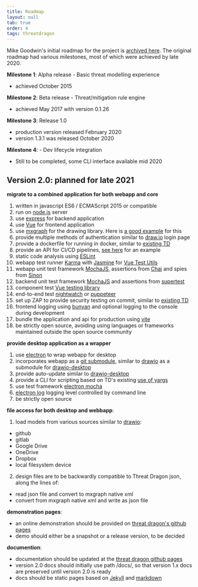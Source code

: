 ```yaml
---
title: Roadmap
layout: null
tab: true
order: 4
tags: threatdragon
---
```


Mike Goodwin's initial roadmap for the project is [archived here](https://github.com/OWASP/www-project-threat-dragon/wiki/Original-Roadmap).
The original roadmap had various milestones, most of which were achieved by late 2020.

**Milestone 1**: Alpha release - Basic threat modelling experience
* achieved October 2015

**Milestone 2**: Beta release - Threat/mitigation rule engine
* achieved May 2017 with version 0.1.26

**Milestone 3**: Release 1.0
* production version released February 2020
* version 1.3.1 was released October 2020

**Milestone 4**: - Dev lifecycle integration
* Still to be completed, some CLI interface available mid 2020

## Version 2.0: planned for late 2021
**migrate to a combined application for both webapp and core**
1. written in javascript ES6 / ECMAScript 2015 or compatible
1. run on [node.js](https://nodejs.org/en/) server
1. use [express](http://expressjs.com/en/starter/installing.html) for backend application
1. use [Vue](https://v3.vuejs.org/guide/introduction.html#what-is-vue-js) for frontend application
1. use [mxgraph](https://github.com/jsGraph/mxgraph) for the drawing library. Here is [a good example](https://github.com/lanniu/vue-mxgraph-example) for this
2. provide multiple methods of authentication similar to [draw.io](https://app.diagrams.net) login page
3. provide a dockerfile for running in docker, similar to [existing TD](https://github.com/OWASP/threat-dragon/blob/main/Dockerfile)
4. provide an API for CI/CD pipelines, [see here](https://github.com/bbachi/vuejs-nodejs-example/tree/master/api) for an example
5. static code analysis using [ESLint](https://eslint.org)
6. webapp test runner [Karma](http://karma-runner.github.io/6.3/intro/installation.html)
with [Jasmine](https://jasmine.github.io)
for [Vue Test Utils](https://vue-test-utils.vuejs.org/installation/#using-other-test-runners)
5. webapp unit test framework [MochaJS](https://mochajs.org), assertions from [Chai](http://chaijs.com/) and spies from [Sinon](http://sinonjs.org/)
6. backend unit test framework [MochaJS](https://mochajs.org) and assertions from [supertest](https://github.com/visionmedia/supertest#readme)
7. component test [Vue testing library](https://github.com/testing-library/vue-testing-library)
8. end-to-end test [nightwatch](https://github.com/nightwatchjs/nightwatch) or [puppeteer](https://github.com/puppeteer/puppeteer)
9. set up ZAP to provide security testing on commit, similar to [existing TD](https://github.com/OWASP/threat-dragon/blob/main/.github/workflows/zap_scan.yaml)
10. frontend logging using [bunyan](https://github.com/trentm/node-bunyan) and optional logging to the console during development 
11. bundle the application and api for production using [vite](https://vitejs.dev)
12. be strictly open source, avoiding using languages or frameworks maintained outside the open source community

**provide desktop application as a wrapper**
1. use [electron](https://www.electronjs.org/) to wrap webapp for desktop
1. incorporates webapp as a [git submodule](https://git-scm.com/book/en/v2/Git-Tools-Submodules), similar to [drawio](https://github.com/jgraph/drawio) as a submodule for [drawio-desktop](https://github.com/jgraph/drawio-desktop/)
1. provide auto-update similar to [drawio-desktop](https://github.com/jgraph/drawio-desktop/)
1. provide a CLI for scripting based on TD's existing [use of yargs](https://github.com/yargs/yargs)
1. use test framework [electron mocha](https://github.com/jprichardson/electron-mocha)
1. [electron log](https://github.com/megahertz/electron-log) logging level controlled by command line
1. be strictly open source

**file access for both desktop and webbapp**:

 1. load models from various sources similar to [drawio](https://github.com/jgraph/drawio):
* github
* gitlab
* Google Drive
* OneDrive
* Dropbox
* local filesystem device

 2. design files are to be backwardly compatible to Threat Dragon json, along the lines of:
* read json file and convert to mxgraph native xml
* convert from mxgraph native xml and write as json file

**demonstration pages**:
* an online demonstration should be provided on [threat dragon's github pages](https://threatdragon.github.io/demo)
* demo should either be a snapshot or a release version, to be decided

**documention**:
* documentation should be updated at the [threat dragon github pages](https://threatdragon.github.io/docs)
* version 2.0 docs should initially use path /docs/, so that  version 1.x docs are preserved until version 2.0 is ready
* docs should be static pages based on [Jekyll](https://jekyllrb.com) and [markdown](https://docs.github.com/en/github/working-with-github-pages/setting-up-a-github-pages-site-with-jekyll)

